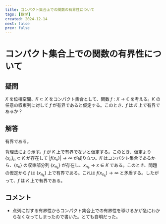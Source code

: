 ```yaml
---
title: コンパクト集合上での関数の有界性について
tags: [数学]
created: 2024-12-14
next: false
prev: false
---
```


# コンパクト集合上での関数の有界性について

## 疑問

$X$ を位相空間、$K \subset X$ をコンパクト集合として、関数 $f: X \to \mathbb{C}$ を考える。$K$ の任意の収束列に対して $f$ が有界であると仮定する。このとき、$f$ は $K$ 上で有界であるか？

## 解答

有界である。

背理法により示す。$f$ が $K$ 上で有界でないと仮定する。このとき、仮定より $\{x_n\}_n \subset K$ が存在して $|f(x_n)| \to \infty$ が成り立つ。$K$ はコンパクト集合であるから、$\{x_n\}$ の収束部分列 $\{x_{n_k}\}$ が存在し、$x_{n_k}\to x \in K$ である。このとき、問題の仮定から $f$ は $\{x_{n_k}\}$ 上で有界である。これは $f(x_{n_k})\to\infty$ と矛盾する。したがって、$f$ は $K$ 上で有界である。

## コメント

- 点列に対する有界性からコンパクト集合上での有界性を導けるかが急にわからなくなってしまったので書いた。とても自明だった。
